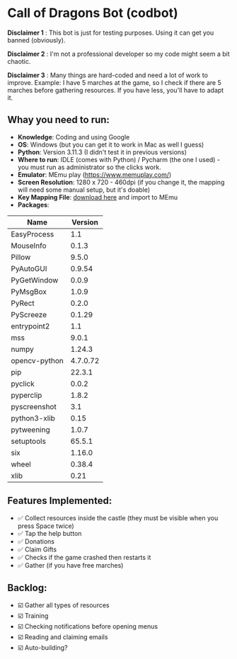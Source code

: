 
# Call of Dragons Bot (codbot)

**Disclaimer 1** : This bot is just for testing purposes. Using it can get you banned (obviously).

**Disclaimer 2** : I'm not a professional developer so my code might seem a bit chaotic.

**Disclaimer 3** : Many things are hard-coded and need a lot of work to improve. Example: I have 5 marches at the game, so I check if there are 5 marches before gathering resources. If you have less, you'll have to adapt it.

## Whay you need to run:

* **Knowledge**: Coding and using Google
* **OS**: Windows (but you can get it to work in Mac as well I guess)
* **Python**: Version 3.11.3 (I didn't test it in previous versions)
* **Where to run**: IDLE (comes with Python) / Pycharm (the one I used) - you must run as administrator so the clicks work.
* **Emulator**: MEmu play (https://www.memuplay.com/)
* **Screen Resolution**: 1280 x 720 - 460dpi (if you change it, the mapping will need some manual setup, but it's doable)
* **Key Mapping File**: [download here](https://drive.google.com/file/d/1j4PC_CH3IMvBgHq0b1kAvI2VhePAVrVl/view?usp=sharing) and import to MEmu
* **Packages**: 

|Name|Version|
| ----------- | ----------- |
|EasyProcess|1.1|
|MouseInfo|0.1.3|
|Pillow |9.5.0|
|PyAutoGUI|0.9.54|
|PyGetWindow|0.0.9|
|PyMsgBox|1.0.9|
|PyRect|0.2.0|
|PyScreeze|0.1.29|
|entrypoint2|1.1|
|mss|9.0.1|
|numpy|1.24.3|
|opencv-python|4.7.0.72|
|pip|22.3.1|
|pyclick|0.0.2|
|pyperclip|1.8.2|
|pyscreenshot|3.1|
|python3-xlib|0.15|
|pytweening|1.0.7|
|setuptools|65.5.1|
|six|1.16.0|
|wheel|0.38.4|
|xlib|0.21|

## Features Implemented:

* ✅ Collect resources inside the castle (they must be visible when you press Space twice)
* ✅ Tap the help button
* ✅ Donations
* ✅ Claim Gifts
* ✅ Checks if the game crashed then restarts it
* ✅ Gather (if you have free marches)

## Backlog:

* ☑️ Gather all types of resources
* ☑️ Training
* ☑️ Checking notifications before opening menus
* ☑️ Reading and claiming emails
* ☑️ Auto-building?